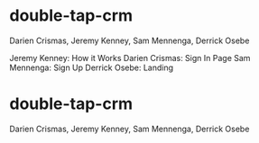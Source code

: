 <!-- <<<<<<< main -->
# double-tap-crm
Darien Crismas, Jeremy Kenney, Sam Mennenga, Derrick Osebe

Jeremy Kenney: How it Works
Darien Crismas: Sign In Page
Sam Mennenga: Sign Up
Derrick Osebe: Landing


# double-tap-crm
Darien Crismas, Jeremy Kenney, Sam Mennenga, Derrick Osebe
<!-- >>>>>>> main -->
